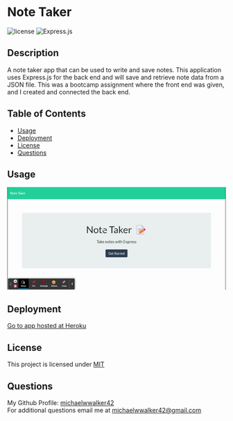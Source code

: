 # Note Taker
  ![license](https://img.shields.io/badge/license-MIT-orange.svg)
  ![Express.js](https://img.shields.io/badge/express.js-%23404d59.svg?logo=express&logoColor=%2361DAFB)
  ## Description
  A note taker app that can be used to write and save notes. This application uses Express.js for the back end and will save and retrieve note data from a JSON file. This was a bootcamp assignment where the front end was given, and I created and connected the back end.
  ## Table of Contents  
  * [Usage](#usage)
  * [Deployment](#deployment)   
  * [License](#license)   
  * [Questions](#questions) 
  ## Usage 
  ![note-taker-demo](assets/images/note-taker-demo.gif) 
  ## Deployment 
  [Go to app hosted at Heroku](https://walker-note-taker.herokuapp.com)     
  ## License
  This project is licensed under [MIT](https://choosealicense.com/licenses/mit/) 
  ## Questions
  My Github Profile: [michaelwwalker42](https://github.com/michaelwwalker42)  
  For additional questions email me at michaelwwalker42@gmail.com  
